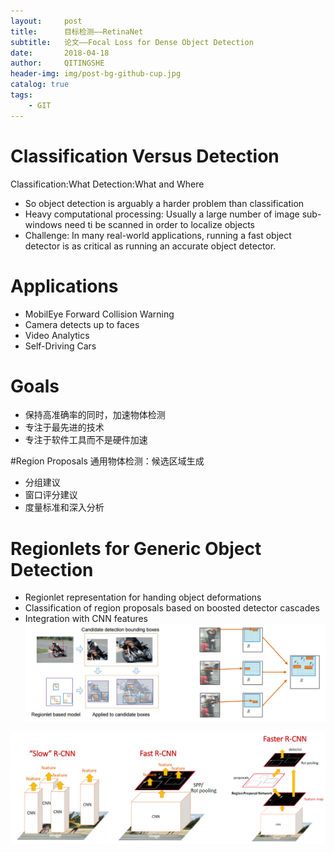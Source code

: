 ```yaml
---
layout:     post
title:      目标检测——RetinaNet
subtitle:   论文——Focal Loss for Dense Object Detection
date:       2018-04-18
author:     QITINGSHE
header-img: img/post-bg-github-cup.jpg
catalog: true
tags:
    - GIT
---
```

# Classification Versus Detection
Classification:What
Detection:What and Where
- So object detection is arguably a harder problem than classification 
- Heavy computational processing: Usually a large number of image sub-windows need ti be scanned in order to localize objects
- Challenge: In many real-world applications, running a fast object detector is as critical as running an accurate object detector.

# Applications
- MobilEye Forward Collision Warning
- Camera detects up to faces
- Video Analytics
- Self-Driving Cars

# Goals
- 保持高准确率的同时，加速物体检测
- 专注于最先进的技术
- 专注于软件工具而不是硬件加速

#Region Proposals
通用物体检测：候选区域生成
- 分组建议
- 窗口评分建议
- 度量标准和深入分析

# Regionlets for Generic Object Detection 
- Regionlet representation for handing object deformations
- Classification of region proposals based on boosted detector cascades
- Integration with CNN features
![Regionlet](../pic/Detection-Regionlet.png)


![Regionlet](../pic/Detection-R-CNN.png)







